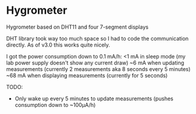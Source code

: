 # Hygrometer
Hygrometer based on DHT11 and four 7-segment displays

DHT library took way too much space so I had to code the communication directly.
As of v3.0 this works quite nicely.

I got the power consumption down to 0.1 mA/h:
<1 mA in sleep mode (my lab power supply doesn't show any current draw)
~6 mA when updating measurements (currently 2 measurements aka 8 seconds every 5 minutes)
~68 mA when displaying measurements (currently for 5 seconds)

TODO:
- Only wake up every 5 minutes to update measurements (pushes consumption down to ~100µA/h)
